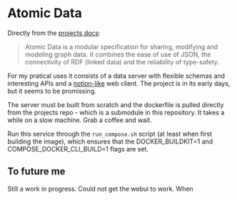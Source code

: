 # Atomic Data

Directly from the [projects docs](https://docs.atomicdata.dev/atomic-data-overview.html): 

> Atomic Data is a modular specification for sharing, modifying and modeling graph data. It combines the ease of use of JSON, the connectivity of RDF (linked data) and the reliability of type-safety.

For my pratical uses it consists of a data server with flexible schemas and interesting APIs and a [notion-like](https://notion.so/) web client. The project is in its early days, but it seems to be promissing.

The server must be built from scratch and the dockerfile is pulled directly from the projects repo - which is a submodule in this repository. It takes a while on a slow machine. Grab a coffee and wait. 

Run this service through the `run_compose.sh` script (at least when first building the image), which ensures that the DOCKER_BUILDKIT=1 and COMPOSE_DOCKER_CLI_BUILD=1 flags are set.

## To future me

Still a work in progress. Could not get the webui to work. When 